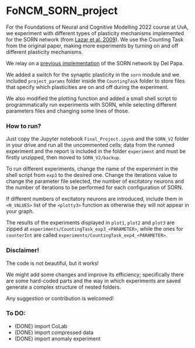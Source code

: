 # FoNCM_SORN_project

For the Foundations of Neural and Cognitive Modelling 2022 course at UvA, we experiment with different types of plasticity mechanisms implemented for the SORN network (from [Lazar et al. 2009](http://journal.frontiersin.org/article/10.3389/neuro.10.023.2009/full)). We use the Counting Task from the original paper, making more experiments by turning on and off different plasticity mechanisms.

We relay on a [previous implementation](https://github.com/delpapa/SORN_V2) of the SORN network by Del Papa.

We added a switch for the synaptic plasticity in the `sorn` module and we included `project_params` folder inside the `CountingTask` folder to store files that specify which plasticities are on and off during the experiment.


We also modified the plotting function and added a small shell script to programmatically run experiments with SORN, while selecting different parameters files and changing some lines of those.

### How to run?

Just copy the Jupyter notebook `Final_Project.ipynb` and the `SORN_V2` folder in your drive and run all the uncommented cells; data from the runned experiment and the report is included in the folder `experiment` and must be firstly unzipped, then moved to `SORN_V2/backup`. 

To run different experiments, change the name of the experiment in the shell script from `exp3` to the desired one. Change the iterations value to change the parameter file selected, the number of excitatory neurons and the number of iterations to be performed for each configuration of SORN.

If different numbers of excitatory neurons are introduced, include them in `<N_VALUES>` list of the `<plotty3>` function as otherwise they will not appear in your graph.

The results of the experiments displayed in `plot1`, `plot2` and `plot3` are zipped at `experiments/CountingTask_exp3_<PARAMETER>`, while the ones for `counterInt` are called `experiments/CountingTask_exp4_<PARAMETER>`.

### Disclaimer!

The code is not beautiful, but it works!
  
We might add some changes and improve its efficiency; specifically there are some hard-coded parts and the way in which experiments are saved generate a complex structure of nested folders.
  
Any suggestion or contribution is welcomed!

### To DO:
* (DONE) import CoLab
* (DONE) import compressed data
* (DONE) import anomaly experiment  
